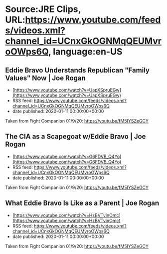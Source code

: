 # Source:JRE Clips, URL:https://www.youtube.com/feeds/videos.xml?channel_id=UCnxGkOGNMqQEUMvroOWps6Q, language:en-US

## Eddie Bravo Understands Republican "Family Values" Now | Joe Rogan
 - [https://www.youtube.com/watch?v=UapXSpruEGw](https://www.youtube.com/watch?v=UapXSpruEGw)
 - RSS feed: https://www.youtube.com/feeds/videos.xml?channel_id=UCnxGkOGNMqQEUMvroOWps6Q
 - date published: 2020-01-11 00:00:00+00:00

Taken from Fight Companion 01/9/20: https://youtu.be/fM5IYSZeGCY

## The CIA as a Scapegoat w/Eddie Bravo | Joe Rogan
 - [https://www.youtube.com/watch?v=G6FDVB_Q4Yo](https://www.youtube.com/watch?v=G6FDVB_Q4Yo)
 - RSS feed: https://www.youtube.com/feeds/videos.xml?channel_id=UCnxGkOGNMqQEUMvroOWps6Q
 - date published: 2020-01-11 00:00:00+00:00

Taken from Fight Companion 01/9/20: https://youtu.be/fM5IYSZeGCY

## What Eddie Bravo Is Like as a Parent | Joe Rogan
 - [https://www.youtube.com/watch?v=HzBVTvinOmc](https://www.youtube.com/watch?v=HzBVTvinOmc)
 - RSS feed: https://www.youtube.com/feeds/videos.xml?channel_id=UCnxGkOGNMqQEUMvroOWps6Q
 - date published: 2020-01-11 00:00:00+00:00

Taken from Fight Companion 01/9/20: https://youtu.be/fM5IYSZeGCY

